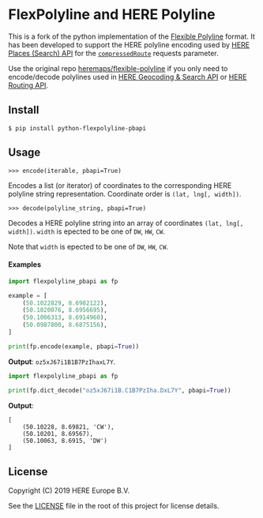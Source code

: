 # FlexPolyline and HERE Polyline

This is a fork of the python implementation of the [Flexible Polyline](https://github.com/heremaps/flexible-polyline) 
format.
It has been developed to support the HERE polyline encoding used by 
[HERE Places (Search) API](https://developer.here.com/documentation/places/dev_guide/topics/guide.html)
for the [`compressedRoute`](https://developer.here.com/documentation/places/dev_guide/topics/location-contexts.html#location-contexts__here-polyline-encoding) requests parameter.

Use the original repo [heremaps/flexible-polyline](https://github.com/heremaps/flexible-polyline/tree/master/python) 
if you only need to encode/decode polylines used in 
[HERE Geocoding & Search API](https://developer.here.com/documentation/geocoding-search-api/dev_guide/topics/implementing-route.html) or [HERE Routing API](https://developer.here.com/documentation/routing-api/dev_guide/index.html).

## Install

```shell
$ pip install python-flexpolyline-pbapi
```

## Usage


```
>>> encode(iterable, pbapi=True)
```

Encodes a list (or iterator) of coordinates to the corresponding HERE polyline string representation. 
Coordinate order is `(lat, lng[, width])`. 

```
>>> decode(polyline_string, pbapi=True)
```

Decodes a HERE polyline string into an array of coordinates `(lat, lng[, width])`. `width` is epected to be one of `DW`, `HW`, `CW`.

Note that `width` is epected to be one of `DW`, `HW`, `CW`.

#### Examples

```python
import flexpolyline_pbapi as fp

example = [
    (50.1022829, 8.6982122),
    (50.1020076, 8.6956695),
    (50.1006313, 8.6914960),
    (50.0987800, 8.6875156),
]

print(fp.encode(example, pbapi=True))
```

**Output**: `oz5xJ67i1B1B7PzIhaxL7Y`.


```python
import flexpolyline_pbapi as fp

print(fp.dict_decode("oz5xJ67i1B.C1B7PzIha.DxL7Y", pbapi=True))
```

**Output**:

```
[
    (50.10228, 8.69821, 'CW'), 
    (50.10201, 8.69567), 
    (50.10063, 8.6915, 'DW')
]
```

## License

Copyright (C) 2019 HERE Europe B.V.

See the [LICENSE](./LICENSE) file in the root of this project for license details.
